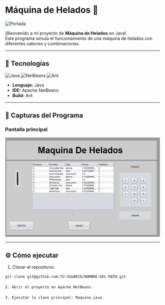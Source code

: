 # Máquina de Helados 🍦

![Portada](images/helado)

¡Bienvenido a mi proyecto de **Máquina de Helados** en Java!  
Este programa simula el funcionamiento de una máquina de helados con diferentes sabores y combinaciones.

---

## 🚀 Tecnologías

![Java](https://img.shields.io/badge/Java-17-blue)
![NetBeans](https://img.shields.io/badge/IDE-Apache%20NetBeans-orange)
![Ant](https://img.shields.io/badge/Build-Ant-lightgrey)

- **Lenguaje:** Java  
- **IDE:** Apache NetBeans  
- **Build:** Ant  

---

## 📸 Capturas del Programa

### Pantalla principal
![Pantalla principal](images/captura01.png)


---

## ⚙️ Cómo ejecutar

1. Clonar el repositorio:  
```bash
git clone git@github.com:TU-USUARIO/NOMBRE-DEL-REPO.git

2. Abrir el proyecto en Apache NetBeans.

3. Ejecutar la clase principal: Maquina.java.

